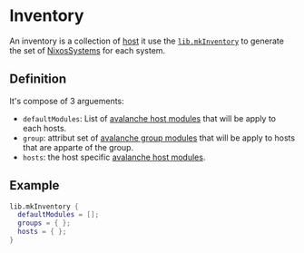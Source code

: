 # Inventory

An inventory is a collection of [host](./host.md) it use the
[`lib.mkInventory`](./lib#mkInventory) to generate the set of
[NixosSystems](https://github.com/NixOS/nixpkgs/blob/master/flake.nix#L22) for
each system.

## Definition

It's compose of 3 arguements:

- `defaultModules`: List of [avalanche host modules](./docs/host.md#module) that
  will be apply to each hosts.
- `group`: attribut set of [avalanche group modules](./docs/group.md#module)
  that will be apply to hosts that are apparte of the group.
- `hosts`: the host specific [avalanche host modules](./docs/host.md#module).

## Example

```nix
lib.mkInventory {
  defaultModules = [];
  groups = { };
  hosts = { };
}
```
